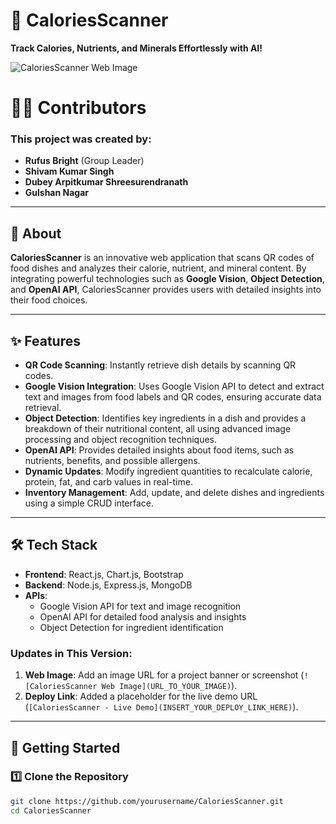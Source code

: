 # 🍴 CaloriesScanner  

**Track Calories, Nutrients, and Minerals Effortlessly with AI!**  

![CaloriesScanner Web Image](URL_TO_YOUR_IMAGE)  

# 👩‍💻 Contributors
### This project was created by:
- **Rufus Bright** (Group Leader)
- **Shivam Kumar Singh**
- **Dubey Arpitkumar Shreesurendranath**
- **Gulshan Nagar**

---

## 📖 About  

**CaloriesScanner** is an innovative web application that scans QR codes of food dishes and analyzes their calorie, nutrient, and mineral content. By integrating powerful technologies such as **Google Vision**, **Object Detection**, and **OpenAI API**, CaloriesScanner provides users with detailed insights into their food choices.  

---

## ✨ Features  

- **QR Code Scanning**: Instantly retrieve dish details by scanning QR codes.  
- **Google Vision Integration**: Uses Google Vision API to detect and extract text and images from food labels and QR codes, ensuring accurate data retrieval.  
- **Object Detection**: Identifies key ingredients in a dish and provides a breakdown of their nutritional content, all using advanced image processing and object recognition techniques.  
- **OpenAI API**: Provides detailed insights about food items, such as nutrients, benefits, and possible allergens.  
- **Dynamic Updates**: Modify ingredient quantities to recalculate calorie, protein, fat, and carb values in real-time.  
- **Inventory Management**: Add, update, and delete dishes and ingredients using a simple CRUD interface.  

---

## 🛠️ Tech Stack  

- **Frontend**: React.js, Chart.js, Bootstrap  
- **Backend**: Node.js, Express.js, MongoDB  
- **APIs**:  
  - Google Vision API for text and image recognition  
  - OpenAI API for detailed food analysis and insights  
  - Object Detection for ingredient identification  

### Updates in This Version:
1. **Web Image**: Add an image URL for a project banner or screenshot (`![CaloriesScanner Web Image](URL_TO_YOUR_IMAGE)`).
2. **Deploy Link**: Added a placeholder for the live demo URL (`[CaloriesScanner - Live Demo](INSERT_YOUR_DEPLOY_LINK_HERE)`).



---

## 🚀 Getting Started  

### 1️⃣ Clone the Repository  
```bash  
git clone https://github.com/yourusername/CaloriesScanner.git  
cd CaloriesScanner